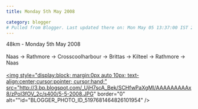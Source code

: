 ```yaml
---
title: Monday 5th May 2008

category: blogger
# Pulled from Blogger. Last updated there on: Mon May 05 13:37:00 IST 2008
---
```

48km - Monday 5th May 2008<br /><br />Naas -> Rathmore -> Crosscoolharbour -> Brittas -> Kilteel -> Rathmore -> Naas<br /><br /><a onblur="try {parent.deselectBloggerImageGracefully();} catch(e) {}" href="http://3.bp.blogspot.com/_UjH7scA_Bek/SCHfwPaXgMI/AAAAAAAAAx8/zPoI3fOV_2c/s1600-h/5-5-2008.JPG"><img style="display:block; margin:0px auto 10px; text-align:center;cursor:pointer; cursor:hand;" src="http://3.bp.blogspot.com/_UjH7scA_Bek/SCHfwPaXgMI/AAAAAAAAAx8/zPoI3fOV_2c/s400/5-5-2008.JPG" border="0" alt=""id="BLOGGER_PHOTO_ID_5197681464826101954" /></a>
